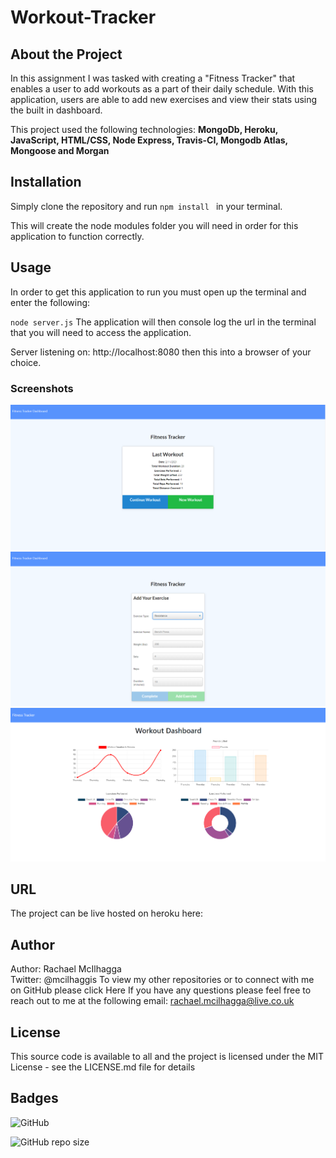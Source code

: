 # Workout-Tracker

## About the Project
In this assignment I was tasked with creating a "Fitness Tracker" that enables a user to add workouts as a part of their daily schedule. With this application, users are able to add new exercises and view their stats using the built in dashboard. 

This project used the following technologies: **MongoDb, Heroku, JavaScript, HTML/CSS, Node Express, Travis-CI, Mongodb Atlas, Mongoose and Morgan**

## Installation
Simply clone the repository and run `npm install ` in your terminal.

This will create the node modules folder you will need in order for this application to function correctly.

## Usage
In order to get this application to run you must open up the terminal and enter the following:

`node server.js`
The application will then console log the url in the terminal that you will need to access the application.

Server listening on: http://localhost:8080 then this into a browser of your choice.

### Screenshots
![Screenshot of Workout Tracker](/images/screenshot-1.png "Screenshot of Workout Tracker landing page")
![Screenshot of Workout Tracker](/images/screenshot-2.png "Screenshot of Workout Tracker and exercise input fields")
![Screenshot of Workout Tracker](/images/screenshot-3.png "Screenshot of Workout Tracker dashboard dispalying data")

## URL
The project can be live hosted on heroku here: 

## Author
Author: Rachael McIlhagga  
Twitter: @mcilhaggis
To view my other repositories or to connect with me on GitHub please click Here If you have any questions please feel free to reach out to me at the following email: rachael.mcilhagga@live.co.uk 

## License
This source code is available to all and the project is licensed under the MIT License - see the LICENSE.md file for details

## Badges

![GitHub](https://img.shields.io/github/license/mcilhaggis/responsive-portfolio)

![GitHub repo size](https://img.shields.io/github/repo-size/mcilhaggis/responsive-portfolio)
